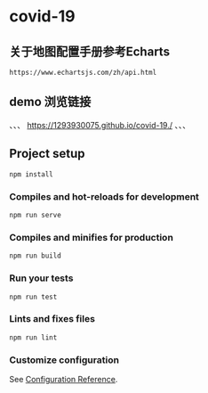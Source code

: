 # covid-19

## 关于地图配置手册参考Echarts
```
https://www.echartsjs.com/zh/api.html
```
## demo 浏览链接
、、、
https://1293930075.github.io/covid-19./
、、、

## Project setup
```
npm install
```

### Compiles and hot-reloads for development
```
npm run serve
```

### Compiles and minifies for production
```
npm run build
```

### Run your tests
```
npm run test
```

### Lints and fixes files
```
npm run lint
```

### Customize configuration
See [Configuration Reference](https://cli.vuejs.org/config/).
